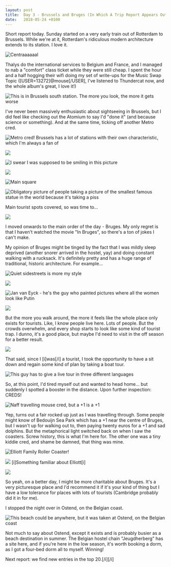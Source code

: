 ```yaml
---
layout: post
title:  Day 3 - Brussels and Bruges (In Which A Trip Report Appears Out of Nowhere)
date:   2018-05-24 +0100
---
```

Short report today. Sunday started on a very early train out of Rotterdam to Brussels. While we're at it, Rotterdam's ridiculous modern architecture extends to its station. I love it.

![Centraaaaaal](/assets/img/2018-05-24-benelux3-bruges-brussels/UOQSUKR.jpg)

Thalys do the international services to Belgium and France, and I managed to nab a "comfort" class ticket while they were still cheap. I spent the hour and a half hogging their wifi doing my set of write-ups for the Music Swap Topic ([USER=13272]@mouse[/USER], I've listened to Thundercat now, and the whole album's great, I love it!)

![This is in Brussels south station. The more you look, the more it gets worse](/assets/img/2018-05-24-benelux3-bruges-brussels/3WfkneJ.jpg)

I've never been massively enthusiastic about sightseeing in Brussels, but I did feel like checking out the Atomium to say I'd "done it" (and because science or something). And at the same time, ticking off another Metro cred.

![Metro cred! Brussels has a lot of stations with their own characteristic, which I'm always a fan of](/assets/img/2018-05-24-benelux3-bruges-brussels/ezdZcxK.jpg)

![](/assets/img/2018-05-24-benelux3-bruges-brussels/nb6SMu7.jpg)

![I swear I was supposed to be smiling in this picture](/assets/img/2018-05-24-benelux3-bruges-brussels/qaWYiy0.jpg)

![](/assets/img/2018-05-24-benelux3-bruges-brussels/R95a06V.jpg)

![Main square](/assets/img/2018-05-24-benelux3-bruges-brussels/9rzrWxv.jpg)

![Obligatory picture of people taking a picture of the smallest famous statue in the world because it's taking a piss](/assets/img/2018-05-24-benelux3-bruges-brussels/jw8n5Kv.jpg)

Main tourist spots covered, so was time to...

![](/assets/img/2018-05-24-benelux3-bruges-brussels/QmAgqNa.jpg)

I moved onwards to the main order of the day - Bruges. My only regret is that I haven't watched the movie "In Bruges", so there's a ton of jokes I can't make.



My opinion of Bruges might be tinged by the fact that I was mildly sleep deprived (another snorer arrived in the hostel, yay) and doing constant walking with a rucksack. It's definitely pretty and has a huge range of traditional, historic architecture. For example...

![Quiet sidestreets is more my style](/assets/img/2018-05-24-benelux3-bruges-brussels/TbPjTB1.jpg)

![](/assets/img/2018-05-24-benelux3-bruges-brussels/L13M6si.jpg)

![Jan van Eyck - he's the guy who painted pictures where all the women look like Putin](/assets/img/2018-05-24-benelux3-bruges-brussels/KCzoZp5.jpg)

![](/assets/img/2018-05-24-benelux3-bruges-brussels/xBtK3Hz.jpg)

But the more you walk around, the more it feels like the whole place only exists for tourists. Like, I know people live here. Lots of people. But the crowds overwhelm, and every shop starts to look like some kind of tourist trap. I dunno, it's a good place, but maybe I'd need to visit in the off season for a better result.

![](/assets/img/2018-05-24-benelux3-bruges-brussels/9y99U1L.jpg)

That said, since I [i]was[/i] a tourist, I took the opportunity to have a sit down and regain some kind of plan by taking a boat tour.

![This guy has to give a live tour in three different languages](/assets/img/2018-05-24-benelux3-bruges-brussels/lOVhgHe.jpg)

So, at this point, I'd tired myself out and wanted to head home... but suddenly I spotted a booster in the distance. Upon further inspection: CREDS!

![Naff travelling mouse cred, but a +1 is a +1](/assets/img/2018-05-24-benelux3-bruges-brussels/MQgMiWZ.jpg)

Yep, turns out a fair rocked up just as I was travelling through. Some people might know of Bedouijn Sea Park which has a +1 near the centre of Bruges, but I wasn't up for walking out to, then paying twenty euros for a +1 and sad dolphins. But the metaphorical light switched back on when I saw the coasters. Screw history, this is what I'm here for. The other one was a tiny kiddie cred, and shame be damned, that thing was mine.

![Elliott Family Roller Coaster!](/assets/img/2018-05-24-benelux3-bruges-brussels/J38g6Yk.jpg)

![](/assets/img/2018-05-24-benelux3-bruges-brussels/AJNkwrd.jpg)
[i]Something familiar about Elliott[i]

![](/assets/img/2018-05-24-benelux3-bruges-brussels/RmRLdji.jpg)

So yeah, on a better day, I might be more charitable about Bruges. It's a very picturesque place and I'd recommend it if it's your kind of thing but I have a low tolerance for places with lots of tourists (Cambridge probably did it in for me).

I stopped the night over in Ostend, on the Belgian coast.

![This beach could be anywhere, but it was taken at Ostend, on the Belgian coast](/assets/img/2018-05-24-benelux3-bruges-brussels/9v2n738.jpg)

 Not much to say about Ostend, except it exists and is probably busier as a beach destination in summer. The Belgian hostel chain "Jeugdherberg" has a site here, and if you're here in the low season, it's worth booking a dorm, as I got a four-bed dorm all to myself. Winning!

Next report: we find new entries in the top 20.[/i][/i]